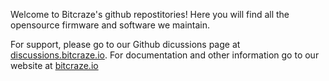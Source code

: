 Welcome to Bitcraze's github repostitories! Here you will find all the opensource firmware and software we maintain. 

For support, please go to our Github dicussions page at [discussions.bitcraze.io](https://discussions.bitcraze.io/). 
For documentation and other information go to our website at [bitcraze.io](https://www.bitcraze.io/)
